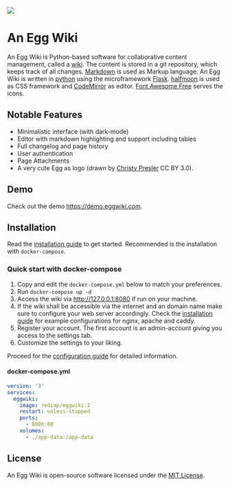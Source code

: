 ![](screenshot.png)

# An Egg Wiki

An Egg Wiki is Python-based software for collaborative content
management, called a [wiki](https://en.wikipedia.org/wiki/Wiki). The
content is stored in a git repository, which keeps track of all changes.
[Markdown](https://daringfireball.net/projects/markdown) is used as
Markup language. An Egg Wiki is written in [python](https://www.python.org/)
using the microframework [Flask](http://flask.pocoo.org/).
[halfmoon](https://www.gethalfmoon.com) is used as CSS framework
and [CodeMirror](https://codemirror.net/) as editor.
[Font Awesome Free](https://fontawesome.com/license/free) serves the icons.

## Notable Features

- Minimalistic interface (with dark-mode)
- Editor with markdown highlighting and support including tables
- Full changelog and page history
- User authentication
- Page Attachments
- A very cute Egg as logo (drawn by [Christy Presler](http://christypresler.com/) CC BY 3.0).

## Demo

Check out the demo <https://demo.eggwiki.com>.

## Installation

Read the [installation guide](https://eggwiki.com/Installation) to get
started. Recommended is the installation with `docker-compose`.

### Quick start with docker-compose

1. Copy and edit the `docker-compose.yml` below to match your preferences.
2. Run `docker-compose up -d`
3. Access the wiki via http://127.0.0.1:8080 if run on your machine.
4. If the wiki shall be accessible via the internet and an domain name make sure to configure your web server accordingly. Check the [installation guide](https://eggwiki.com/Installation#reverse-proxy) for example configurations for nginx, apache and caddy.
5. Register your account. The first account is an admin-account giving you access to the settings tab.
6. Customize the settings to your liking.

Proceed for the [configuration guide](https://eggwiki.com/Configuration) for
detailed information.

#### docker-compose.yml

```yaml
version: '3'
services:
  eggwiki:
    image: redimp/eggwiki:2
    restart: unless-stopped
    ports:
      - 8080:80
    volumes:
      - ./app-data:/app-data
```

## License

An Egg Wiki is open-source software licensed under the [MIT License](https://github.com/redimp/eggwiki/blob/main/LICENSE).

[modeline]: # ( vim: set fenc=utf-8 spell spl=en sts=4 et tw=72: )
